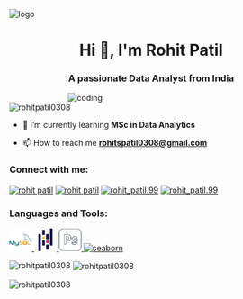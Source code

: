 ![logo]()
<h1 align="center">Hi 👋, I'm Rohit Patil</h1>
<h3 align="center">A passionate Data Analyst from India</h3>

<img align="right" alt="coding" width="400" src="https://user-images.githubusercontent.com/55389276/140866485-8fb1c876-9a8f-4d6a-98dc-08c4981eaf70.gif">

<p align="left"> <img src="https://komarev.com/ghpvc/?username=rohitpatil0308&label=Profile%20views&color=0e75b6&style=flat" alt="rohitpatil0308" /> </p>

- 🌱 I’m currently learning **MSc in Data Analytics**

- 📫 How to reach me **rohitspatil0308@gmail.com**

<h3 align="left">Connect with me:</h3>
<p align="left">
<a href="https://linkedin.com/in/rohit patil" target="blank"><img align="center" src="https://raw.githubusercontent.com/rahuldkjain/github-profile-readme-generator/master/src/images/icons/Social/linked-in-alt.svg" alt="rohit patil" height="30" width="40" /></a>
<a href="https://fb.com/rohit patil" target="blank"><img align="center" src="https://raw.githubusercontent.com/rahuldkjain/github-profile-readme-generator/master/src/images/icons/Social/facebook.svg" alt="rohit patil" height="30" width="40" /></a>
<a href="https://instagram.com/rohit_patil.99" target="blank"><img align="center" src="https://raw.githubusercontent.com/rahuldkjain/github-profile-readme-generator/master/src/images/icons/Social/instagram.svg" alt="rohit_patil.99" height="30" width="40" /></a>
<a href="https://www.youtube.com/c/rohit_patil.99" target="blank"><img align="center" src="https://raw.githubusercontent.com/rahuldkjain/github-profile-readme-generator/master/src/images/icons/Social/youtube.svg" alt="rohit_patil.99" height="30" width="40" /></a>
</p>

<h3 align="left">Languages and Tools:</h3>
<p align="left"> <a href="https://www.mysql.com/" target="_blank" rel="noreferrer"> <img src="https://raw.githubusercontent.com/devicons/devicon/master/icons/mysql/mysql-original-wordmark.svg" alt="mysql" width="40" height="40"/> </a> <a href="https://pandas.pydata.org/" target="_blank" rel="noreferrer"> <img src="https://raw.githubusercontent.com/devicons/devicon/2ae2a900d2f041da66e950e4d48052658d850630/icons/pandas/pandas-original.svg" alt="pandas" width="40" height="40"/> </a> <a href="https://www.photoshop.com/en" target="_blank" rel="noreferrer"> <img src="https://raw.githubusercontent.com/devicons/devicon/master/icons/photoshop/photoshop-line.svg" alt="photoshop" width="40" height="40"/> </a> <a href="https://seaborn.pydata.org/" target="_blank" rel="noreferrer"> <img src="https://seaborn.pydata.org/_images/logo-mark-lightbg.svg" alt="seaborn" width="40" height="40"/> </a> </p>

<p><img align="left" src="https://github-readme-stats.vercel.app/api/top-langs?username=rohitpatil0308&show_icons=true&locale=en&layout=compact" alt="rohitpatil0308" /></p>

<p>&nbsp;<img align="center" src="https://github-readme-stats.vercel.app/api?username=rohitpatil0308&show_icons=true&locale=en" alt="rohitpatil0308" /></p>

<p><img align="center" src="https://github-readme-streak-stats.herokuapp.com/?user=rohitpatil0308&" alt="rohitpatil0308" /></p>
